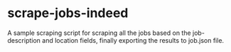 # scrape-jobs-indeed
A sample scraping script for scraping all the jobs based on the job-description and location fields, finally exporting the results to job.json file.
